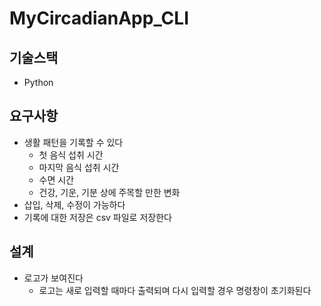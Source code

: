 # MyCircadianApp_CLI

## 기술스택

- Python

## 요구사항

- 생활 패턴을 기록할 수 있다
    - 첫 음식 섭취 시간
    - 마지막 음식 섭취 시간
    - 수면 시간
    - 건강, 기운, 기분 상에 주목할 만한 변화
- 삽입, 삭제, 수정이 가능하다
- 기록에 대한 저장은 csv 파일로 저장한다

## 설계

- 로고가 보여진다
    - 로고는 새로 입력할 때마다 출력되며 다시 입력할 경우 명령창이 초기화된다
